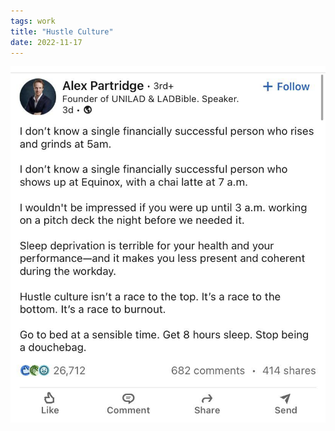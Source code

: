 ```yaml
---
tags: work
title: "Hustle Culture"
date: 2022-11-17
---
```




![hustle.jpg](https://raw.githubusercontent.com/muneer78/muneer78.github.io/master/images/hustle.jpg)
        